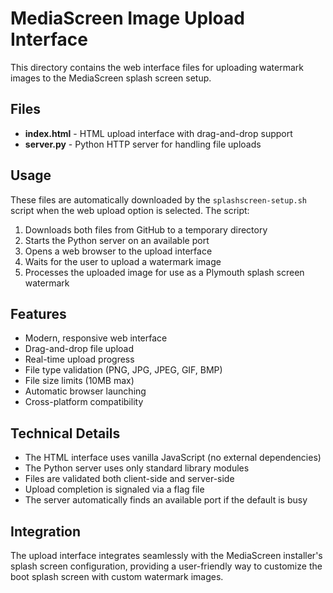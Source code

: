 # MediaScreen Image Upload Interface

This directory contains the web interface files for uploading watermark images to the MediaScreen splash screen setup.

## Files

- **index.html** - HTML upload interface with drag-and-drop support
- **server.py** - Python HTTP server for handling file uploads

## Usage

These files are automatically downloaded by the `splashscreen-setup.sh` script when the web upload option is selected. The script:

1. Downloads both files from GitHub to a temporary directory
2. Starts the Python server on an available port
3. Opens a web browser to the upload interface
4. Waits for the user to upload a watermark image
5. Processes the uploaded image for use as a Plymouth splash screen watermark

## Features

- Modern, responsive web interface
- Drag-and-drop file upload
- Real-time upload progress
- File type validation (PNG, JPG, JPEG, GIF, BMP)
- File size limits (10MB max)
- Automatic browser launching
- Cross-platform compatibility

## Technical Details

- The HTML interface uses vanilla JavaScript (no external dependencies)
- The Python server uses only standard library modules
- Files are validated both client-side and server-side
- Upload completion is signaled via a flag file
- The server automatically finds an available port if the default is busy

## Integration

The upload interface integrates seamlessly with the MediaScreen installer's splash screen configuration, providing a user-friendly way to customize the boot splash screen with custom watermark images.
